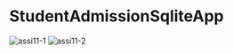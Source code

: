 # StudentAdmissionSqliteApp

![assi11-1](https://user-images.githubusercontent.com/89583620/146766364-a42463f3-a374-423b-9205-e522f60f2f00.gif)
![assi11-2](https://user-images.githubusercontent.com/89583620/146766388-0ae92de4-8e24-47d0-b95f-c33351224134.gif)

